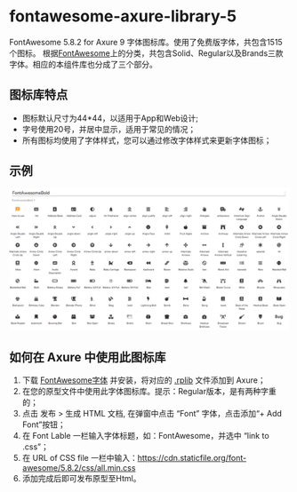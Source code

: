 # fontawesome-axure-library-5
FontAwesome 5.8.2 for Axure 9 字体图标库。使用了免费版字体，共包含1515个图标。
根据[FontAwesome](https://fontawesome.com/)上的分类，共包含Solid、Regular以及Brands三款字体。相应的本组件库也分成了三个部分。

## 图标库特点
* 图标默认尺寸为44\*44，以适用于App和Web设计;
* 字号使用20号，并居中显示，适用于常见的情况；
* 所有图标均使用了字体样式，您可以通过修改字体样式来更新字体图标；

## 示例
![fontawesome-axure-library-5](./widgets.png)

## 如何在 Axure 中使用此图标库
1. 下载 [FontAwesome字体](./fontawesome-free-5.8.2/) 并安装，将对应的 [.rplib](./Axure9_library5.8.2/) 文件添加到 Axure；
2. 在您的原型文件中使用此字体图标库。提示：Regular版本，是有两种字重的；
3. 点击 发布 > 生成 HTML 文档, 在弹窗中点击 “Font” 字体，点击添加“+ Add Font”按钮；
4. 在 Font Lable 一栏输入字体标题，如：FontAwesome，并选中 “link to .css”；
5. 在 URL of CSS file 一栏中输入：https://cdn.staticfile.org/font-awesome/5.8.2/css/all.min.css
6. 添加完成后即可发布原型至Html。
